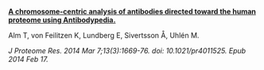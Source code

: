 [**A chromosome-centric analysis of antibodies directed toward the human proteome using Antibodypedia.**](https://www.ncbi.nlm.nih.gov/pubmed/24533432)

Alm T, von Feilitzen K, Lundberg E, Sivertsson Å, Uhlén M.

*J Proteome Res. 2014 Mar 7;13(3):1669-76. doi: 10.1021/pr4011525. Epub 2014 Feb 17.*
